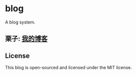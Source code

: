 # blog
A blog system.

## 栗子: [我的博客](www.boboidea.com)

## License
This blog is open-sourced and licensed under the MIT license.
